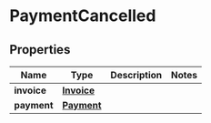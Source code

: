 # PaymentCancelled

## Properties
Name | Type | Description | Notes
------------ | ------------- | ------------- | -------------
**invoice** | [**Invoice**](Invoice.md) |  | 
**payment** | [**Payment**](Payment.md) |  | 
